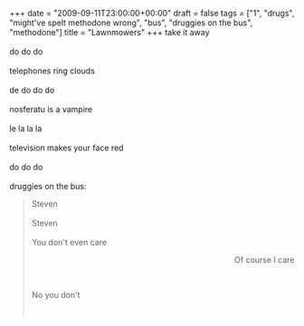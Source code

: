 +++
date = "2009-09-11T23:00:00+00:00"
draft = false
tags = ["1", "drugs", "might've spelt methodone wrong", "bus", "druggies on the bus", "methodone"]
title = "Lawnmowers"
+++
take it away<br/><br/>do do do<br/><br/>telephones ring clouds<br/><br/>de do do do<br/><br/>nosferatu is a vampire<br/><br/>le la la la<br/><br/>television makes your face red<br/><br/>do do do<br/><br/>druggies on the bus:<br/><blockquote>Steven<br/><br/>Steven<br/><br/>You don't even care<br/><p style="text-align:right;">Of course I care</p><br/><p style="text-align:left;">No you don't</p><br/></blockquote><div class="blogger-post-footer"><img width='1' height='1' src='https://blogger.googleusercontent.com/tracker/5693059957647979680-2576803542265907436?l=cosmiccowbell.blogspot.com' alt='' /></div>